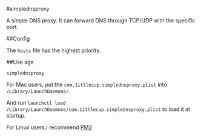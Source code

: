 #simplednsproxy

A simple DNS proxy. It can forward DNS through TCP/UDP with the specific port.

##Config

The `hosts` file has the highest priority.

##Use age

`simplednsproxy `

For Mac users, put the `com.1ittlecup.simplednsproxy.plist` into `/Library/LaunchDaemons/`.

And run `launchctl load /Library/LaunchDaemons/com.1ittlecup.simplednsproxy.plist` to load it at startup.

For Linux users,I recommend [PM2](https://github.com/unitech/pm2)
